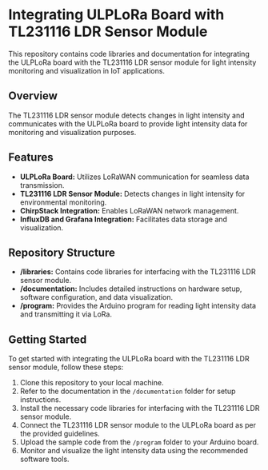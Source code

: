 # Integrating ULPLoRa Board with TL231116 LDR Sensor Module

This repository contains code libraries and documentation for integrating the ULPLoRa board with the TL231116 LDR sensor module for light intensity monitoring and visualization in IoT applications.

## Overview

The TL231116 LDR sensor module detects changes in light intensity and communicates with the ULPLoRa board to provide light intensity data for monitoring and visualization purposes.

## Features

- **ULPLoRa Board:** Utilizes LoRaWAN communication for seamless data transmission.
- **TL231116 LDR Sensor Module:** Detects changes in light intensity for environmental monitoring.
- **ChirpStack Integration:** Enables LoRaWAN network management.
- **InfluxDB and Grafana Integration:** Facilitates data storage and visualization.

## Repository Structure

- **/libraries:** Contains code libraries for interfacing with the TL231116 LDR sensor module.
- **/documentation:** Includes detailed instructions on hardware setup, software configuration, and data visualization.
- **/program:** Provides the Arduino program for reading light intensity data and transmitting it via LoRa.

## Getting Started

To get started with integrating the ULPLoRa board with the TL231116 LDR sensor module, follow these steps:

1. Clone this repository to your local machine.
2. Refer to the documentation in the `/documentation` folder for setup instructions.
3. Install the necessary code libraries for interfacing with the TL231116 LDR sensor module.
4. Connect the TL231116 LDR sensor module to the ULPLoRa board as per the provided guidelines.
5. Upload the sample code from the `/program` folder to your Arduino board.
6. Monitor and visualize the light intensity data using the recommended software tools.
